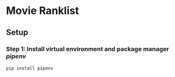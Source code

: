 # Movie Ranklist
## Setup
### Step 1: Install virtual environment and package manager ***pipenv***
```
pip install pipenv
```
